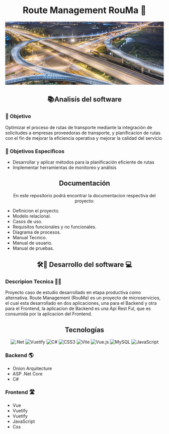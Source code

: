 <div align=center>  
  <h1> Route Management RouMa 🚞 </h1>
<img src="https://github.com/ferdlg/RouMa/blob/main/aerial-view-shanghai-overpass-night.jpg" alt="Descripción de la imagen" width="600" height="200" style = "border-radious: 10">
</div>

<div align = center>
  <h2>📚Analisís del software</h2>
</div>

<div>
  <h3>🚨 Objetivo</h3>
  <p>Optimizar el proceso de rutas de transporte mediante la integración de solicitudes a empresas proveedoras de transporte, y planificacion de rutas con el fin de mejorar la eficiencia operativa y mejorar la calidad del servicio
  </p>
  <h3>🚥 Objetivos Especificos</h3>
  <ul>
    <li>Desarrollar y aplicar métodos para la planificación eficiente de rutas</li>
    <li> Implementar herramientas de monitoreo y análisis</li>
  </ul>
</div>

<div align=center>
  <h2>Documentación</h2>
  <p>En este repositorio podrá encontrar la documentacion respectiva del proyecto:</p>
</div>
<div>
  <ul>
    <li> Definicion el proyecto.</li>
    <li> Modelo relacional.</li>
    <li> Casos de uso.</li>
    <li> Requisitos funcionales y no funcionales.</li>
    <li> Diagrama de procesos.</li>
    <li> Manual Tecnico.</li>
    <li> Manual de usuario.</li>
    <li> Manual de pruebas.</li>
  </ul>
</div>
<div align=center>
  <h2>🛠🔧 Desarrollo del software 💻</h2> 
</div>

<h3> Descripion Tecnica 👩‍💻</h3>
<p>  
Proyecto caso de estudio desarrollado en etapa productiva como alternativa. 
Route Management (RouMa) es un proyecto de microservicios, el cual esta desarrollado en dos aplicaciones, una para el Backend y otra para el Frontend, la aplicacion de Backend es una Api Rest Ful, que es consumida por la aplicacion del Frontend.
</p>

<div align=center>
  <h2>Tecnologías </h2> 
  
![.Net](https://img.shields.io/badge/.NET-5C2D91?style=flat&logo=.net&logoColor=white) ![Vuetify](https://img.shields.io/badge/Vuetify-1867C0?style=flat&logo=vuetify&logoColor=AEDDFF) ![C#](https://img.shields.io/badge/c%23-%23239120.svg?style=flat&logo=csharp&logoColor=white) ![CSS3](https://img.shields.io/badge/css3-%231572B6.svg?style=flat&logo=css3&logoColor=white) ![Vite](https://img.shields.io/badge/vite-%23646CFF.svg?style=flat&logo=vite&logoColor=white) ![Vue.js](https://img.shields.io/badge/vue.js-%2335495e.svg?style=flat&logo=vuedotjs&logoColor=%234FC08D) ![MySQL](https://img.shields.io/badge/mysql-4479A1.svg?style=flat&logo=mysql&logoColor=white) ![JavaScript](https://img.shields.io/badge/javascript-%23323330.svg?style=flat&logo=javascript&logoColor=%23F7DF1E)
</div>


<h3>Backend 🌎</h3> 
<ul>
  <li>Onion Arquitecture</li>
  <li>ASP .Net Core</li>
  <li>C#</li>
</ul>


<h3>Frontend 🛣</h3> 
<ul>
  <li>Vue</li>
  <li>Vuetify</li>
  <li>Vuetify</li>
  <li>JavaScript</li>
  <li>Css</li>
</ul>



<!-- Proudly created with GPRM ( https://gprm.itsvg.in ) -->

  
